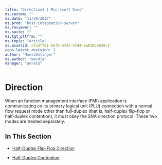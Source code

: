 ```yaml
---
title: "Direction1 | Microsoft Docs"
ms.custom: ""
ms.date: "11/30/2017"
ms.prod: "host-integration-server"
ms.reviewer: ""
ms.suite: ""
ms.tgt_pltfrm: ""
ms.topic: "article"
ms.assetid: cfadf761-58f0-47d3-bfd4-aa81bba830c1
caps.latest.revision: 3
author: "MandiOhlinger"
ms.author: "mandia"
manager: "anneta"
---
```

# Direction
When an function management interface (FMI) application is communicating on its primary logical unit (PLU) connection with a normal flow request mode other than full-duplex (that is, half-duplex flip-flop or half-duplex contention), it must obey the SNA direction protocol. These two modes are treated separately.  
  
## In This Section  
  
-   [Half-Duplex Flip-Flop Direction](../core/half-duplex-flip-flop-direction2.md)  
  
-   [Half-Duplex Contention](../core/half-duplex-contention1.md)